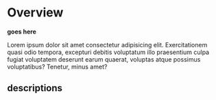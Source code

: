 # Overview
<div class="bp3-running-text bp3-text-large">
    <p><strong>goes here</strong></p>
    <p> 
      Lorem ipsum dolor sit amet consectetur adipisicing elit. Exercitationem quasi odio tempora, excepturi debitis voluptatum illo praesentium 
      culpa fugiat voluptatem deserunt earum quaerat, voluptas atque possimus voluptatibus? Tenetur, minus amet?
    </p>
</div>

## descriptions
